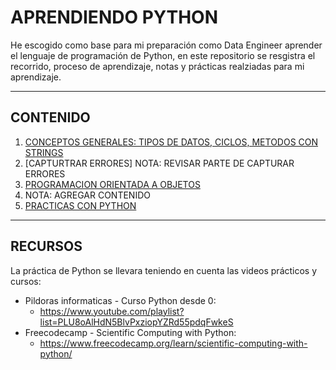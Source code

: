 # **APRENDIENDO PYTHON**
He escogido como base para mi preparación como Data Engineer aprender el lenguaje de programación de Python, en este repositorio se resgistra el recorrido, proceso de aprendizaje, notas y prácticas realziadas para mi aprendizaje.

--- 
## **CONTENIDO**
1. [CONCEPTOS GENERALES: TIPOS DE DATOS, CICLOS, METODOS CON STRINGS](basicoPython)
2. [CAPTURTRAR ERRORES]  NOTA: REVISAR PARTE DE CAPTURAR ERRORES
3. [PROGRAMACION ORIENTADA A OBJETOS](pooPython)
4. NOTA: AGREGAR CONTENIDO
5. [PRACTICAS CON PYTHON](practicaPython)

--- 
## **RECURSOS**
La práctica de Python se llevara teniendo en cuenta las videos prácticos y cursos:

- Pildoras informaticas - Curso Python desde 0: 
    - https://www.youtube.com/playlist?list=PLU8oAlHdN5BlvPxziopYZRd55pdqFwkeS
- Freecodecamp - Scientific Computing with Python: 
    - https://www.freecodecamp.org/learn/scientific-computing-with-python/